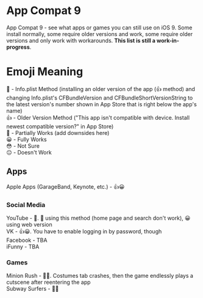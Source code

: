 # App Compat 9
App Compat 9 - see what apps or games you can still use on iOS 9. Some install normally, some require older versions and work, some require older versions and only work with workarounds. **This list is still a work-in-progress**.  
# Emoji Meaning
📄 - Info.plist Method (installing an older version of the app (👍 method) and changing Info.plist's CFBundleVersion and CFBundleShortVersionString to the latest version's number shown in App Store that is right below the app's name)  
👍 - Older Version Method ("This app isn't compatible with device. Install newest compatible version?" in App Store)  
🤔 - Partially Works (add downsides here)  
😀 - Fully Works  
😳 - Not Sure  
😐 - Doesn't Work  
## Apps
Apple Apps (GarageBand, Keynote, etc.) - 👍😀  
### Social Media
YouTube - 📄. 🤔 using this method (home page and search don't work), 😀 using web version  
VK - 👍😀. You have to enable logging in by password, though  
Facebook - TBA  
iFunny - TBA  
### Games
Minion Rush - 📄🤔. Costumes tab crashes, then the game endlessly plays a cutscene after reentering the app  
Subway Surfers - 📄😐  


